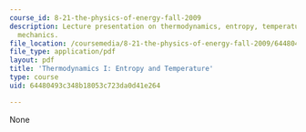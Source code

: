 ```yaml
---
course_id: 8-21-the-physics-of-energy-fall-2009
description: Lecture presentation on thermodynamics, entropy, temperature, and statistical
  mechanics.
file_location: /coursemedia/8-21-the-physics-of-energy-fall-2009/64480493c348b18053c723da0d41e264_MIT8_21s09_lec08.pdf
file_type: application/pdf
layout: pdf
title: 'Thermodynamics I: Entropy and Temperature'
type: course
uid: 64480493c348b18053c723da0d41e264

---
```

None